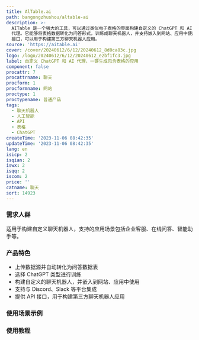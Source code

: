 ```yaml
---
title: AlTable.ai
path: bangongzhushou/altable-ai
description: >-
  AITable 是一个强大的工具，可以通过类似电子表格的界面构建自定义的 ChatGPT 和 AI
  代理。它能够将表格数据转化为问答形式，训练成聊天机器人，并支持嵌入到网站、应用中使用。AITable 还提供了 API
  接口，可以用于构建第三方聊天机器人应用。
source: 'https://aitable.ai'
cover: /cover/20240612/6/12/20240612_8d0ca83c.jpg
logo: /logo/20240612/6/12/20240612_e2bf1fc3.jpg
label: 自定义 ChatGPT 和 AI 代理，一键生成包含表格的应用
component: false
procattr: 7
procattrname: 聊天
procform: 1
procformname: 网站
proctype: 1
proctypename: 普通产品
tags:
  - 聊天机器人
  - 人工智能
  - API
  - 表格
  - ChatGPT
createTime: '2023-11-06 08:42:35'
updateTime: '2023-11-06 08:42:35'
lang: en
isicp: 2
isqian: 2
iswx: 2
isqq: 2
iscom: 2
price: ''
catname: 聊天
sort: 14923
---
```




### 需求人群
适用于构建自定义聊天机器人，支持的应用场景包括企业客服、在线问答、智能助手等。

### 产品特色
- 上传数据源并自动转化为问答数据表
- 选择 ChatGPT 类型进行训练
- 构建自定义的聊天机器人，并嵌入到网站、应用中使用
- 支持与 Discord、Slack 等平台集成
- 提供 API 接口，用于构建第三方聊天机器人应用

### 使用场景示例


### 使用教程


  
